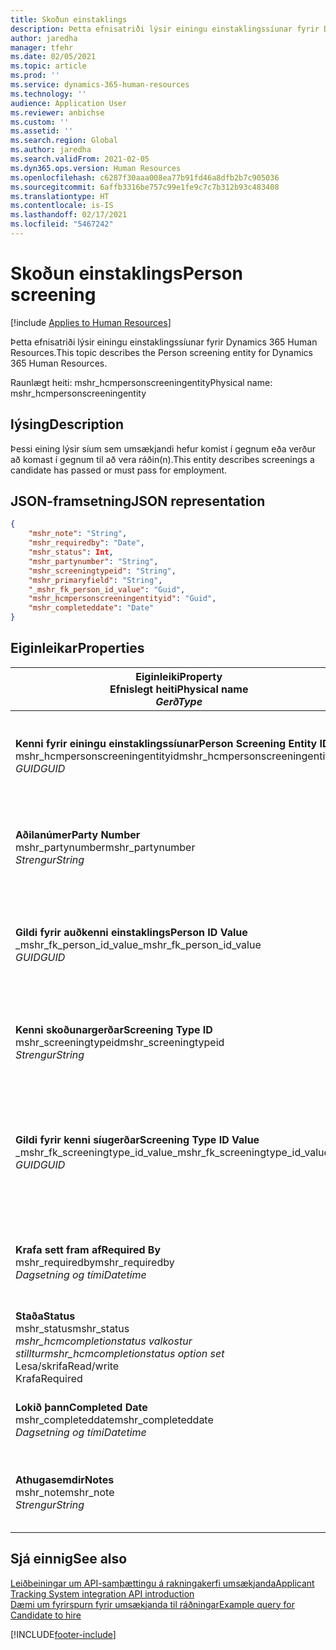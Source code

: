 ```yaml
---
title: Skoðun einstaklings
description: Þetta efnisatriði lýsir einingu einstaklingssíunar fyrir Dynamics 365 Human Resources.
author: jaredha
manager: tfehr
ms.date: 02/05/2021
ms.topic: article
ms.prod: ''
ms.service: dynamics-365-human-resources
ms.technology: ''
audience: Application User
ms.reviewer: anbichse
ms.custom: ''
ms.assetid: ''
ms.search.region: Global
ms.author: jaredha
ms.search.validFrom: 2021-02-05
ms.dyn365.ops.version: Human Resources
ms.openlocfilehash: c6287f30aaa008ea77b91fd46a8dfb2b7c905036
ms.sourcegitcommit: 6affb3316be757c99e1fe9c7c7b312b93c483408
ms.translationtype: HT
ms.contentlocale: is-IS
ms.lasthandoff: 02/17/2021
ms.locfileid: "5467242"
---
```

# <a name="person-screening"></a><span data-ttu-id="ea449-103">Skoðun einstaklings</span><span class="sxs-lookup"><span data-stu-id="ea449-103">Person screening</span></span>

[!include [Applies to Human Resources](../includes/applies-to-hr.md)]

<span data-ttu-id="ea449-104">Þetta efnisatriði lýsir einingu einstaklingssíunar fyrir Dynamics 365 Human Resources.</span><span class="sxs-lookup"><span data-stu-id="ea449-104">This topic describes the Person screening entity for Dynamics 365 Human Resources.</span></span>

<span data-ttu-id="ea449-105">Raunlægt heiti: mshr_hcmpersonscreeningentity</span><span class="sxs-lookup"><span data-stu-id="ea449-105">Physical name: mshr_hcmpersonscreeningentity</span></span>

## <a name="description"></a><span data-ttu-id="ea449-106">lýsing</span><span class="sxs-lookup"><span data-stu-id="ea449-106">Description</span></span>

<span data-ttu-id="ea449-107">Þessi eining lýsir síum sem umsækjandi hefur komist í gegnum eða verður að komast í gegnum til að vera ráðin(n).</span><span class="sxs-lookup"><span data-stu-id="ea449-107">This entity describes screenings a candidate has passed or must pass for employment.</span></span>

## <a name="json-representation"></a><span data-ttu-id="ea449-108">JSON-framsetning</span><span class="sxs-lookup"><span data-stu-id="ea449-108">JSON representation</span></span>

```json
{
    "mshr_note": "String",
    "mshr_requiredby": "Date",
    "mshr_status": Int,
    "mshr_partynumber": "String",
    "mshr_screeningtypeid": "String",
    "mshr_primaryfield": "String",
    "_mshr_fk_person_id_value": "Guid",
    "mshr_hcmpersonscreeningentityid": "Guid",
    "mshr_completeddate": "Date"
}
```

## <a name="properties"></a><span data-ttu-id="ea449-109">Eiginleikar</span><span class="sxs-lookup"><span data-stu-id="ea449-109">Properties</span></span>

| <span data-ttu-id="ea449-110">Eiginleiki</span><span class="sxs-lookup"><span data-stu-id="ea449-110">Property</span></span><br><span data-ttu-id="ea449-111">**Efnislegt heiti**</span><span class="sxs-lookup"><span data-stu-id="ea449-111">**Physical name**</span></span><br><span data-ttu-id="ea449-112">**_Gerð_**</span><span class="sxs-lookup"><span data-stu-id="ea449-112">**_Type_**</span></span> | <span data-ttu-id="ea449-113">Nota</span><span class="sxs-lookup"><span data-stu-id="ea449-113">Use</span></span> | <span data-ttu-id="ea449-114">lýsing</span><span class="sxs-lookup"><span data-stu-id="ea449-114">Description</span></span> |
| --- | --- | --- |
| <span data-ttu-id="ea449-115">**Kenni fyrir einingu einstaklingssíunar**</span><span class="sxs-lookup"><span data-stu-id="ea449-115">**Person Screening Entity ID**</span></span><br><span data-ttu-id="ea449-116">mshr_hcmpersonscreeningentityid</span><span class="sxs-lookup"><span data-stu-id="ea449-116">mshr_hcmpersonscreeningentityid</span></span><br><span data-ttu-id="ea449-117">*GUID*</span><span class="sxs-lookup"><span data-stu-id="ea449-117">*GUID*</span></span> | <span data-ttu-id="ea449-118">Lesa eingöngu</span><span class="sxs-lookup"><span data-stu-id="ea449-118">Read-only</span></span><br><span data-ttu-id="ea449-119">Krafa</span><span class="sxs-lookup"><span data-stu-id="ea449-119">Required</span></span><br><span data-ttu-id="ea449-120">Myndað af kerfinu</span><span class="sxs-lookup"><span data-stu-id="ea449-120">System-generated</span></span> | <span data-ttu-id="ea449-121">Einkvæmt aðalkenni fyrir síunarfærslur einstaklings.</span><span class="sxs-lookup"><span data-stu-id="ea449-121">Unique primary identifier for the person screening record.</span></span> |
| <span data-ttu-id="ea449-122">**Aðilanúmer**</span><span class="sxs-lookup"><span data-stu-id="ea449-122">**Party Number**</span></span><br><span data-ttu-id="ea449-123">mshr_partynumber</span><span class="sxs-lookup"><span data-stu-id="ea449-123">mshr_partynumber</span></span><br><span data-ttu-id="ea449-124">*Strengur*</span><span class="sxs-lookup"><span data-stu-id="ea449-124">*String*</span></span> | <span data-ttu-id="ea449-125">Lesa/skrifa</span><span class="sxs-lookup"><span data-stu-id="ea449-125">Read/write</span></span><br><span data-ttu-id="ea449-126">Krafa</span><span class="sxs-lookup"><span data-stu-id="ea449-126">Required</span></span> | <span data-ttu-id="ea449-127">Númer aðila (einstaklings) sem tengist umsækjanda.</span><span class="sxs-lookup"><span data-stu-id="ea449-127">The party (person) number associated with the candidate.</span></span> |
| <span data-ttu-id="ea449-128">**Gildi fyrir auðkenni einstaklings**</span><span class="sxs-lookup"><span data-stu-id="ea449-128">**Person ID Value**</span></span><br><span data-ttu-id="ea449-129">_mshr_fk_person_id_value</span><span class="sxs-lookup"><span data-stu-id="ea449-129">_mshr_fk_person_id_value</span></span><br><span data-ttu-id="ea449-130">*GUID*</span><span class="sxs-lookup"><span data-stu-id="ea449-130">*GUID*</span></span> | <span data-ttu-id="ea449-131">Lesa eingöngu</span><span class="sxs-lookup"><span data-stu-id="ea449-131">Read-only</span></span><br><span data-ttu-id="ea449-132">Krafa</span><span class="sxs-lookup"><span data-stu-id="ea449-132">Required</span></span><br><span data-ttu-id="ea449-133">Framandlykill: mshr_dirpersonentityid of mshr_dirpersonentity</span><span class="sxs-lookup"><span data-stu-id="ea449-133">Foreign key: mshr_dirpersonentityid of mshr_dirpersonentity</span></span> | <span data-ttu-id="ea449-134">Kerfismynduð kenni fyrir færslueiningu aðila (einstaklings).</span><span class="sxs-lookup"><span data-stu-id="ea449-134">The system-generated identifier of the party (person) entity record.</span></span> |
| <span data-ttu-id="ea449-135">**Kenni skoðunargerðar**</span><span class="sxs-lookup"><span data-stu-id="ea449-135">**Screening Type ID**</span></span><br><span data-ttu-id="ea449-136">mshr_screeningtypeid</span><span class="sxs-lookup"><span data-stu-id="ea449-136">mshr_screeningtypeid</span></span><br><span data-ttu-id="ea449-137">*Strengur*</span><span class="sxs-lookup"><span data-stu-id="ea449-137">*String*</span></span> | <span data-ttu-id="ea449-138">Lesa/skrifa</span><span class="sxs-lookup"><span data-stu-id="ea449-138">Read/write</span></span><br><span data-ttu-id="ea449-139">Krafa</span><span class="sxs-lookup"><span data-stu-id="ea449-139">Required</span></span><br><span data-ttu-id="ea449-140">Ytri lykill: ScreeningType</span><span class="sxs-lookup"><span data-stu-id="ea449-140">Foreign key: ScreeningType</span></span> | <span data-ttu-id="ea449-141">Kenni síugerðar skilgreint í Human Resources.</span><span class="sxs-lookup"><span data-stu-id="ea449-141">The identifier of the screening type defined in Human Resources.</span></span> |
| <span data-ttu-id="ea449-142">**Gildi fyrir kenni síugerðar**</span><span class="sxs-lookup"><span data-stu-id="ea449-142">**Screening Type ID Value**</span></span><br><span data-ttu-id="ea449-143">_mshr_fk_screeningtype_id_value</span><span class="sxs-lookup"><span data-stu-id="ea449-143">_mshr_fk_screeningtype_id_value</span></span><br><span data-ttu-id="ea449-144">*GUID*</span><span class="sxs-lookup"><span data-stu-id="ea449-144">*GUID*</span></span> | <span data-ttu-id="ea449-145">Lesa eingöngu</span><span class="sxs-lookup"><span data-stu-id="ea449-145">Read-only</span></span><br><span data-ttu-id="ea449-146">Krafa</span><span class="sxs-lookup"><span data-stu-id="ea449-146">Required</span></span><br><span data-ttu-id="ea449-147">Framandlykill: mshr_hcmscreeningtypeentityid of mshr_hcmscreeningtypeentity</span><span class="sxs-lookup"><span data-stu-id="ea449-147">Foreign key: mshr_hcmscreeningtypeentityid of mshr_hcmscreeningtypeentity</span></span> | <span data-ttu-id="ea449-148">Einkvæmt kerfismyndað kenni fyrir færslu síugerðar í tengdri einingu.</span><span class="sxs-lookup"><span data-stu-id="ea449-148">System-generated identifier for the screening type record in the associated entity.</span></span> |
| <span data-ttu-id="ea449-149">**Krafa sett fram af**</span><span class="sxs-lookup"><span data-stu-id="ea449-149">**Required By**</span></span><br><span data-ttu-id="ea449-150">mshr_requiredby</span><span class="sxs-lookup"><span data-stu-id="ea449-150">mshr_requiredby</span></span><br><span data-ttu-id="ea449-151">*Dagsetning og tími*</span><span class="sxs-lookup"><span data-stu-id="ea449-151">*Datetime*</span></span> | <span data-ttu-id="ea449-152">Lesa/skrifa</span><span class="sxs-lookup"><span data-stu-id="ea449-152">Read/write</span></span><br><span data-ttu-id="ea449-153">Valfrjálst</span><span class="sxs-lookup"><span data-stu-id="ea449-153">Optional</span></span> | <span data-ttu-id="ea449-154">Dagsetningin sem þarf að klára síunina.</span><span class="sxs-lookup"><span data-stu-id="ea449-154">The date by which the screening is required to be completed.</span></span> |
| <span data-ttu-id="ea449-155">**Staða**</span><span class="sxs-lookup"><span data-stu-id="ea449-155">**Status**</span></span><br><span data-ttu-id="ea449-156">mshr_status</span><span class="sxs-lookup"><span data-stu-id="ea449-156">mshr_status</span></span><br><span data-ttu-id="ea449-157">*mshr_hcmcompletionstatus valkostur stilltur*</span><span class="sxs-lookup"><span data-stu-id="ea449-157">*mshr_hcmcompletionstatus option set*</span></span><br><span data-ttu-id="ea449-158">Lesa/skrifa</span><span class="sxs-lookup"><span data-stu-id="ea449-158">Read/write</span></span><br><span data-ttu-id="ea449-159">Krafa</span><span class="sxs-lookup"><span data-stu-id="ea449-159">Required</span></span> | <span data-ttu-id="ea449-160">Tilgreinir stöðu umsækjanda fyrir síunina.</span><span class="sxs-lookup"><span data-stu-id="ea449-160">Provides the candidate’s status for the screening.</span></span> |
| <span data-ttu-id="ea449-161">**Lokið þann**</span><span class="sxs-lookup"><span data-stu-id="ea449-161">**Completed Date**</span></span><br><span data-ttu-id="ea449-162">mshr_completeddate</span><span class="sxs-lookup"><span data-stu-id="ea449-162">mshr_completeddate</span></span><br><span data-ttu-id="ea449-163">*Dagsetning og tími*</span><span class="sxs-lookup"><span data-stu-id="ea449-163">*Datetime*</span></span> | <span data-ttu-id="ea449-164">Lesa/skrifa</span><span class="sxs-lookup"><span data-stu-id="ea449-164">Read/write</span></span><br><span data-ttu-id="ea449-165">Valfrjálst</span><span class="sxs-lookup"><span data-stu-id="ea449-165">Optional</span></span> | <span data-ttu-id="ea449-166">Sagsetning þegarlokið var við skoðun</span><span class="sxs-lookup"><span data-stu-id="ea449-166">The date the screening was completed.</span></span> |
| <span data-ttu-id="ea449-167">**Athugasemdir**</span><span class="sxs-lookup"><span data-stu-id="ea449-167">**Notes**</span></span><br><span data-ttu-id="ea449-168">mshr_note</span><span class="sxs-lookup"><span data-stu-id="ea449-168">mshr_note</span></span><br><span data-ttu-id="ea449-169">*Strengur*</span><span class="sxs-lookup"><span data-stu-id="ea449-169">*String*</span></span> | <span data-ttu-id="ea449-170">Lesa/skrifa</span><span class="sxs-lookup"><span data-stu-id="ea449-170">Read/write</span></span><br><span data-ttu-id="ea449-171">Valfrjálst</span><span class="sxs-lookup"><span data-stu-id="ea449-171">Optional</span></span> | <span data-ttu-id="ea449-172">Athugasemdir sem ráðningarstjórar og ráðningaraðilar nota.</span><span class="sxs-lookup"><span data-stu-id="ea449-172">Notes for use by hiring managers and recruiters.</span></span> |

## <a name="see-also"></a><span data-ttu-id="ea449-173">Sjá einnig</span><span class="sxs-lookup"><span data-stu-id="ea449-173">See also</span></span>

[<span data-ttu-id="ea449-174">Leiðbeiningar um API-samþættingu á rakningakerfi umsækjanda</span><span class="sxs-lookup"><span data-stu-id="ea449-174">Applicant Tracking System integration API introduction</span></span>](hr-admin-integration-ats-api-introduction.md)<br>
[<span data-ttu-id="ea449-175">Dæmi um fyrirspurn fyrir umsækjanda til ráðningar</span><span class="sxs-lookup"><span data-stu-id="ea449-175">Example query for Candidate to hire</span></span>](hr-admin-integration-ats-api-candidate-to-hire-example-query.md)



[!INCLUDE[footer-include](../includes/footer-banner.md)]